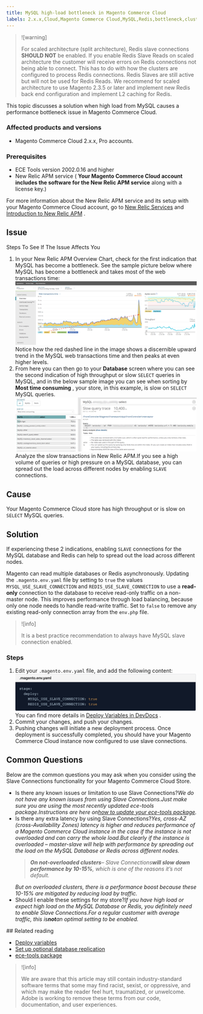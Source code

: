 ```yaml
---
title: MySQL high-load bottleneck in Magento Commerce Cloud
labels: 2.x.x,Cloud,Magento Commerce Cloud,MySQL,Redis,bottleneck,cluster,high,how to,load,performance,queries,slave,slave connection
---
```


>![warning]
>
>For scaled architecture (split architecture), Redis slave connections **SHOULD NOT** be enabled. If you enable Redis Slave Reads on scaled architecture the customer will receive errors on Redis connections not being able to connect. This has to do with how the clusters are configured to process Redis connections. Redis Slaves are still active but will not be used for Redis Reads. We recommend for scaled architecture to use Magento 2.3.5 or later and implement new Redis back end configuration and implement L2 caching for Redis.

This topic discusses a solution when high load from MySQL causes a performance bottleneck issue in Magento Commerce Cloud.

### Affected products and versions

* Magento Commerce Cloud 2.x.x, Pro accounts.

### Prerequisites

* ECE Tools version 2002.0.16 and higher
* New Relic APM service ( **Your Magento Commerce Cloud account includes the software for the New Relic APM service** along with a license key.)

For more information about the New Relic APM service and its setup with your Magento Commerce Cloud account, go to [New Relic Services](https://devdocs.magento.com/guides/v2.3/cloud/project/new-relic.html) and [Introduction to New Relic APM](https://docs.newrelic.com/docs/apm/new-relic-apm/getting-started/introduction-new-relic-apm) .

## Issue

 <span class="wysiwyg-underline">Steps To See If The Issue Affects You</span>

1. In your New Relic APM Overview Chart, check for the first indication that MySQL has become a bottleneck. See the sample picture below where MySQL has become a bottleneck and takes most of the web transactions time:    ![KB-372_image002.png](assets/KB-372_image002.png)    Notice how the red dashed line in the image shows a discernible upward trend in the MySQL web transactions time and then peaks at even higher levels.
1. From here you can then go to your **Database** screen where you can see the second indication of high throughput or slow `SELECT` queries in MySQL, and in the below sample image you can see when sorting by **Most time consuming** , your store, in this example, is slow on `SELECT` MySQL queries.    ![KB-372_image003_BlurredExtension.png](assets/KB-372_image003_BlurredExtension.png)    Analyze the slow transactions in New Relic APM.If you see a high volume of queries or high pressure on a MySQL database, you can spread out the load across different nodes by enabling `SLAVE` connections.

## Cause

Your Magento Commerce Cloud store has high throughput or is slow on `SELECT` MySQL queries.

## Solution

If experiencing these 2 indications, enabling `SLAVE` connections for the MySQL database and Redis can help to spread out the load across different nodes.

Magento can read multiple databases or Redis asynchronously. Updating the `.magento.env.yaml` file by setting to `true` the values `MYSQL_USE_SLAVE_CONNECTION` and `REDIS_USE_SLAVE_CONNECTION` to use a **read-only** connection to the database to receive read-only traffic on a non-master node. This improves performance through load balancing, because only one node needs to handle read-write traffic. Set to `false` to remove any existing read-only connection array from the `env.php` file.

>![info]
>
>It is a best practice recommendation to always have MySQL slave connection enabled.


### Steps

1. Edit your `.magento.env.yaml` file, and add the following content:    ![KB-372_image004.png](assets/KB-372_image004.png)    You can find more details in [Deploy Variables in DevDocs](https://devdocs.magento.com/cloud/env/variables-deploy.html#mysql_use_slave_connection) .
1. Commit your changes, and push your changes.
1. Pushing changes will initiate a new deployment process. Once deployment is successfully completed, you should have your Magento Commerce Cloud instance now configured to use slave connections.

## Common Questions

Below are the common questions you may ask when you consider using the Slave Connections functionality for your Magento Commerce Cloud Store.

<ul><li>Is there any known issues or limitation to use Slave Connections?<em>We do not have any known issues from using Slave Connections.Just make sure you are using the most recently updated ece-tools package.Instructions are here on<a href="https://devdocs.magento.com/cloud/project/ece-tools-update.html">how to update your ece-tools package</a>.</em>
</li> <li>Is there any extra latency by using Slave Connections?<em><em>Yes, cross-AZ (cross-Availability Zones) latency is higher and reduces performance of a Magento Commerce Cloud instance in the case if the instance is not overloaded and can carry the whole load.But clearly if the instance is overloaded – master-slave will help with performance by spreading out the load on the MySQL Database or Redis across different nodes.</em></em>
<div class="info"><blockquote><em><strong>On not-overloaded clusters</strong>– Slave Connections<strong>will slow down performance by 10-15%</strong>, which is one of the reasons it’s not default.</em></blockquote></div>
<em>But on overloaded clusters, there is a performance boost because these 10-15% are mitigated by reducing load by traffic.</em>
</li> <li>Should I enable these settings for my store?<em>If you have high load or expect high load on the MySQL Database or Redis, you definitely need to enable Slave Connections.For a regular customer with average traffic, this is<strong>not</strong>an optimal setting to be enabled.</em>
</li></ul>
## Related reading

* [Deploy variables](https://devdocs.magento.com/cloud/env/variables-deploy.html)
* [Set up optional database replication](https://devdocs.magento.com/guides/v2.3/config-guide/multi-master/multi-master_slavedb.html)
* [ece-tools package](https://devdocs.magento.com/cloud/reference/ece-tools-reference.html)

>![info]
>
>We are aware that this article may still contain industry-standard software terms that some may find racist, sexist, or oppressive, and which may make the reader feel hurt, traumatized, or unwelcome. Adobe is working to remove these terms from our code, documentation, and user experiences.
